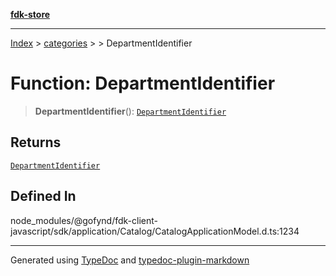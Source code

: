 [**fdk-store**](../../../README.md)
***

[Index](../../../API.md) > [categories](../../README.md) > [<internal>](../README.md) > DepartmentIdentifier

# Function: DepartmentIdentifier

> **DepartmentIdentifier**(): [`DepartmentIdentifier`](../type-aliases/type-alias.DepartmentIdentifier.md)

## Returns

[`DepartmentIdentifier`](../type-aliases/type-alias.DepartmentIdentifier.md)

## Defined In

node\_modules/@gofynd/fdk-client-javascript/sdk/application/Catalog/CatalogApplicationModel.d.ts:1234

***
Generated using [TypeDoc](https://typedoc.org/) and [typedoc-plugin-markdown](https://www.npmjs.com/package/typedoc-plugin-markdown)
